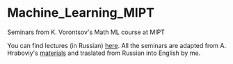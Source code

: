 # Machine_Learning_MIPT
Seminars from K. Vorontsov's Math ML course at MIPT

You can find lectures (in Russian) [here](https://bit.ly/ML-Vorontsov).
All the seminars are adapted from A. Hraboviy's [materials](https://github.com/andriygav/MachineLearningSeminars) and traslated from Russian into English by me.
